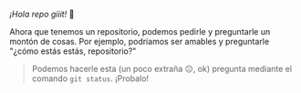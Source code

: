 _¡Hola repo giiit!_ :wave:

Ahora que tenemos un repositorio, podemos pedirle y preguntarle un montón de cosas. Por ejemplo, podríamos ser amables y preguntarle "¿cómo estás estás, repositorio?"

> Podemos hacerle esta (un poco extraña :neutral_face:, ok) pregunta mediante el comando `git status`. ¡Probalo!
